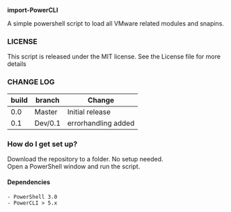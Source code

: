 **import-PowerCLI**

A simple powershell script to load all VMware related modules and snapins.

### LICENSE
This script is released under the MIT license. See the License file for more details

### CHANGE LOG
|build|branch |  Change |
|---|---|---|
|0.0| Master| Initial release|
|0.1| Dev/0.1| errorhandling added|

### How do I get set up?
Download the repository to a folder. No setup needed.  
Open a PowerShell window and run the script.


#### Dependencies

	- PowerShell 3.0
	- PowerCLI > 5.x
